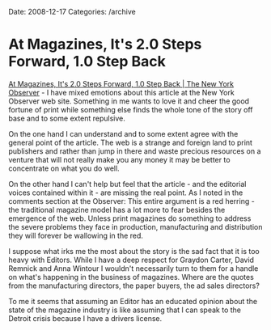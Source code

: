 Date: 2008-12-17
Categories: /archive

# At Magazines, It's 2.0 Steps Forward, 1.0 Step Back

<p><a href="http://www.observer.com/2008/media/magazines-it-s-2-0-steps-forward-1-0-step-back#comment-1160918">At Magazines, It's 2.0 Steps Forward, 1.0 Step Back | The New York Observer</a> - I have mixed emotions about this article at the New York Observer web site. Something in me wants to love it and cheer the good fortune of print while something else finds the whole tone of the story off base and to some extent repulsive.

On the one hand I can understand and to some extent agree with the general point of the article.  The web is a strange and foreign land to print publishers and rather than jump in there and waste precious resources on a venture that will not really make you any money it may be better to concentrate on what you do well.

On the other hand I can't help but feel that the article - and the editorial voices contained within it - are missing the real point.  As I noted in the comments section at the Observer: This entire argument is a red herring - the traditional magazine model has a lot more to fear besides the emergence of the web. Unless print magazines do something to address the severe problems they face in production, manufacturing and distribution they will forever be wallowing in the red.

I suppose what irks me the most about the story is the sad fact that it is too heavy with Editors.  While I have a deep respect for Graydon Carter, David Remnick and Anna Wintour I wouldn't necessarily turn to them for a handle on what's happening in the business of magazines.  Where are the quotes from the manufacturing directors, the paper buyers, the ad sales directors?

To me it seems that assuming an Editor has an educated opinion about the state of the magazine industry is like assuming that I can speak to the Detroit crisis because I have a drivers license.

